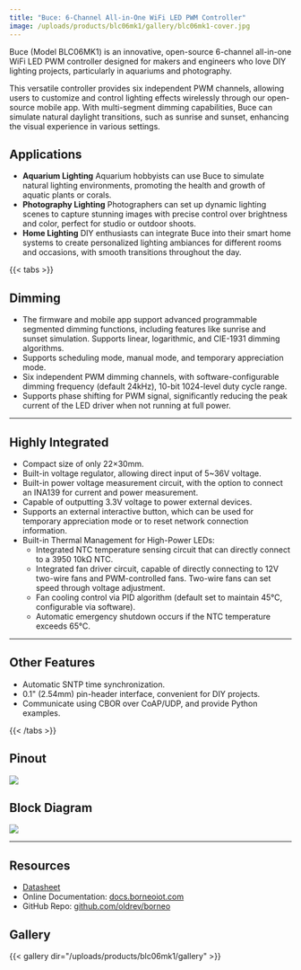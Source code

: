 ```yaml
---
title: "Buce: 6-Channel All-in-One WiFi LED PWM Controller"
image: /uploads/products/blc06mk1/gallery/blc06mk1-cover.jpg
---
```


Buce (Model BLC06MK1) is an innovative, open-source 6-channel all-in-one WiFi LED PWM controller designed for makers and engineers who love DIY lighting projects, particularly in aquariums and photography.

This versatile controller provides six independent PWM channels, allowing users to customize and control lighting effects wirelessly through our open-source mobile app. With multi-segment dimming capabilities, Buce can simulate natural daylight transitions, such as sunrise and sunset, enhancing the visual experience in various settings.

## Applications

* **Aquarium Lighting**
    Aquarium hobbyists can use Buce to simulate natural lighting environments, promoting the health and growth of aquatic plants or corals.
* **Photography Lighting**
    Photographers can set up dynamic lighting scenes to capture stunning images with precise control over brightness and color, perfect for studio or outdoor shoots.
* **Home Lighting**
    DIY enthusiasts can integrate Buce into their smart home systems to create personalized lighting ambiances for different rooms and occasions, with smooth transitions throughout the day.

{{< tabs >}}

## Dimming

- The firmware and mobile app support advanced programmable segmented dimming functions, including features like sunrise and sunset simulation. Supports linear, logarithmic, and CIE-1931 dimming algorithms.
- Supports scheduling mode, manual mode, and temporary appreciation mode.
- Six independent PWM dimming channels, with software-configurable dimming frequency (default 24kHz), 10-bit 1024-level duty cycle range.
- Supports phase shifting for PWM signal, significantly reducing the peak current of the LED driver when not running at full power.


---

## Highly Integrated

* Compact size of only 22×30mm.
* Built-in voltage regulator, allowing direct input of 5~36V voltage.
* Built-in power voltage measurement circuit, with the option to connect an INA139 for current and power measurement.
* Capable of outputting 3.3V voltage to power external devices.
* Supports an external interactive button, which can be used for temporary appreciation mode or to reset network connection information.
* Built-in Thermal Management for High-Power LEDs:
    * Integrated NTC temperature sensing circuit that can directly connect to a 3950 10kΩ NTC.
    * Integrated fan driver circuit, capable of directly connecting to 12V two-wire fans and PWM-controlled fans.
      Two-wire fans can set speed through voltage adjustment.
    * Fan cooling control via PID algorithm (default set to maintain 45°C, configurable via software).
    * Automatic emergency shutdown occurs if the NTC temperature exceeds 65°C.

---

## Other Features

* Automatic SNTP time synchronization.
* 0.1" (2.54mm) pin-header interface, convenient for DIY projects.
* Communicate using CBOR over CoAP/UDP, and provide Python examples.

{{< /tabs >}}

## Pinout

![](/uploads/products/blc06mk1/gds.png)

## Block Diagram

![](/uploads/products/blc06mk1/block-diagram.svg)

---

## Resources

* [Datasheet](https://github.com/oldrev/borneo/tree/master/hw/datasheets)
* Online Documentation: [docs.borneoiot.com](https://docs.borneoiot.com/hardwares/buce)
* GitHub Repo: [github.com/oldrev/borneo](https://github.com/oldrev/borneo)


## Gallery

{{< gallery dir="/uploads/products/blc06mk1/gallery" >}} 